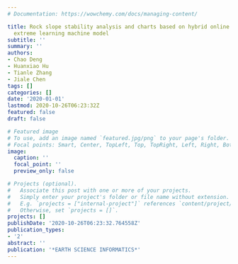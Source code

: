 ```yaml
---
# Documentation: https://wowchemy.com/docs/managing-content/

title: Rock slope stability analysis and charts based on hybrid online sequential
  extreme learning machine model
subtitle: ''
summary: ''
authors:
- Chao Deng
- Huanxiao Hu
- Tianle Zhang
- Jiale Chen
tags: []
categories: []
date: '2020-01-01'
lastmod: 2020-10-26T06:23:32Z
featured: false
draft: false

# Featured image
# To use, add an image named `featured.jpg/png` to your page's folder.
# Focal points: Smart, Center, TopLeft, Top, TopRight, Left, Right, BottomLeft, Bottom, BottomRight.
image:
  caption: ''
  focal_point: ''
  preview_only: false

# Projects (optional).
#   Associate this post with one or more of your projects.
#   Simply enter your project's folder or file name without extension.
#   E.g. `projects = ["internal-project"]` references `content/project/deep-learning/index.md`.
#   Otherwise, set `projects = []`.
projects: []
publishDate: '2020-10-26T06:23:32.764558Z'
publication_types:
- '2'
abstract: ''
publication: '*EARTH SCIENCE INFORMATICS*'
---
```

